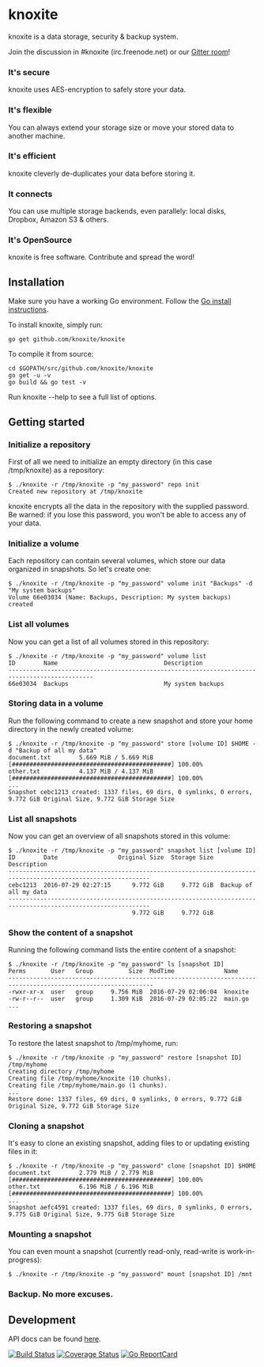 knoxite
=======

knoxite is a data storage, security & backup system.

Join the discussion in #knoxite (irc.freenode.net) or our [Gitter room](https://gitter.im/knoxite/chat)!

### It's secure
knoxite uses AES-encryption to safely store your data.
### It's flexible
You can always extend your storage size or move your stored data to another machine.
### It's efficient
knoxite cleverly de-duplicates your data before storing it.
### It connects
You can use multiple storage backends, even parallely: local disks, Dropbox, Amazon S3 & others.
### It's OpenSource
knoxite is free software. Contribute and spread the word!

## Installation

Make sure you have a working Go environment. Follow the [Go install instructions](http://golang.org/doc/install.html).

To install knoxite, simply run:

    go get github.com/knoxite/knoxite

To compile it from source:

    cd $GOPATH/src/github.com/knoxite/knoxite
    go get -u -v
    go build && go test -v

Run knoxite --help to see a full list of options.

## Getting started

### Initialize a repository
First of all we need to initialize an empty directory (in this case /tmp/knoxite) as a repository:

```
$ ./knoxite -r /tmp/knoxite -p "my_password" repo init
Created new repository at /tmp/knoxite
```

knoxite encrypts all the data in the repository with the supplied password. Be
warned: if you lose this password, you won't be able to access any of your data.

### Initialize a volume
Each repository can contain several volumes, which store our data organized in snapshots. So let's create one:

```
$ ./knoxite -r /tmp/knoxite -p "my_password" volume init "Backups" -d "My system backups"
Volume 66e03034 (Name: Backups, Description: My system backups) created
```

### List all volumes
Now you can get a list of all volumes stored in this repository:

```
$ ./knoxite -r /tmp/knoxite -p "my_password" volume list
ID        Name                              Description                                       
----------------------------------------------------------------------------------------------
66e03034  Backups                           My system backups
```

### Storing data in a volume
Run the following command to create a new snapshot and store your home directory in the newly created volume:

```
$ ./knoxite -r /tmp/knoxite -p "my_password" store [volume ID] $HOME -d "Backup of all my data"
document.txt        5.669 MiB / 5.669 MiB [#############################################] 100.00%
other.txt           4.137 MiB / 4.137 MiB [#############################################] 100.00%
...
Snapshot cebc1213 created: 1337 files, 69 dirs, 0 symlinks, 0 errors, 9.772 GiB Original Size, 9.772 GiB Storage Size
```

### List all snapshots
Now you can get an overview of all snapshots stored in this volume:

```
$ ./knoxite -r /tmp/knoxite -p "my_password" snapshot list [volume ID]
ID        Date                 Original Size  Storage Size  Description                                       
--------------------------------------------------------------------------------------------------------------
cebc1213  2016-07-29 02:27:15      9.772 GiB     9.772 GiB  Backup of all my data                             
--------------------------------------------------------------------------------------------------------------
                                   9.772 GiB     9.772 GiB
```

### Show the content of a snapshot
Running the following command lists the entire content of a snapshot:

```
$ ./knoxite -r /tmp/knoxite -p "my_password" ls [snapshot ID]
Perms       User   Group          Size  ModTime              Name                                              
---------------------------------------------------------------------------------------------------------------
-rwxr-xr-x  user   group     9.756 MiB  2016-07-29 02:06:04  knoxite                                           
-rw-r--r--  user   group     1.309 KiB  2016-07-29 02:05:22  main.go                                           
...
```

### Restoring a snapshot
To restore the latest snapshot to /tmp/myhome, run:

```
$ ./knoxite -r /tmp/knoxite -p "my_password" restore [snapshot ID] /tmp/myhome
Creating directory /tmp/myhome
Creating file /tmp/myhome/knoxite (10 chunks).
Creating file /tmp/myhome/main.go (1 chunks).
...
Restore done: 1337 files, 69 dirs, 0 symlinks, 0 errors, 9.772 GiB Original Size, 9.772 GiB Storage Size
```

### Cloning a snapshot
It's easy to clone an existing snapshot, adding files to or updating existing files in it:

```
$ ./knoxite -r /tmp/knoxite -p "my_password" clone [snapshot ID] $HOME
document.txt        2.779 MiB / 2.779 MiB [#############################################] 100.00%
other.txt           6.196 MiB / 6.196 MiB [#############################################] 100.00%
...
Snapshot aefc4591 created: 1337 files, 69 dirs, 0 symlinks, 0 errors, 9.775 GiB Original Size, 9.775 GiB Storage Size
```

### Mounting a snapshot
You can even mount a snapshot (currently read-only, read-write is work-in-progress):

```
$ ./knoxite -r /tmp/knoxite -p "my_password" mount [snapshot ID] /mnt
```

### Backup. No more excuses.

## Development

API docs can be found [here](http://godoc.org/github.com/knoxite/knoxite).

[![Build Status](https://secure.travis-ci.org/knoxite/knoxite.png)](http://travis-ci.org/knoxite/knoxite)
[![Coverage Status](https://coveralls.io/repos/github/knoxite/knoxite/badge.svg?branch=master)](https://coveralls.io/github/knoxite/knoxite?branch=master)
[![Go ReportCard](http://goreportcard.com/badge/knoxite/knoxite)](http://goreportcard.com/report/knoxite/knoxite)
